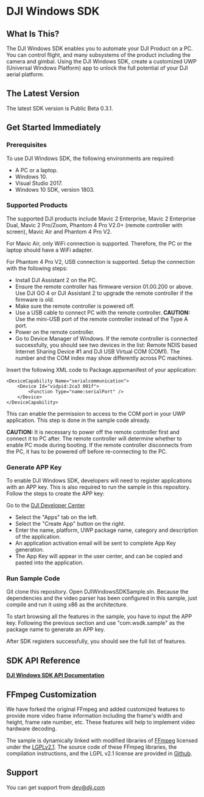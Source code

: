 # DJI Windows SDK

## What Is This?

The DJI Windows SDK enables you to automate your DJI Product on a PC. You can control flight, and many subsystems of the product including the camera and gimbal. Using the DJI Windows SDK, create a customized UWP (Universal Windows Platform) app to unlock the full potential of your DJI aerial platform.

## The Latest Version

The latest SDK version is Public Beta 0.3.1. 

## Get Started Immediately

### Prerequisites

To use DJI Windows SDK, the following environments are required:

- A PC or a laptop. 
- Windows 10.  
- Visual Studio 2017.  
- Windows 10 SDK, version 1803. 

### Supported Products

The supported DJI products include Mavic 2 Enterprise, Mavic 2 Enterprise Dual, Mavic 2 Pro/Zoom, Phantom 4 Pro V2.0+ (remote controller with screen), Mavic Air and Phantom 4 Pro V2. 

For Mavic Air, only WiFi connection is supported. Therefore, the PC or the laptop should have a WiFi adapter. 

For Phantom 4 Pro V2, USB connection is supported. Setup the connection with the following steps: 

  * Install DJI Assistant 2 on the PC. 
  * Ensure the remote controller has firmware version 01.00.200 or above. Use DJI GO 4 or DJI Assistant 2 to upgrade the remote controller if the firmware is old. 
  * Make sure the remote controller is powered off. 
  * Use a USB cable to connect PC with the remote controller. **CAUTION:** Use the mini-USB port of the remote controller instead of the Type A port. 
  *  Power on the remote controller. 
  *  Go to Device Manager of Windows. If the remote controller is connected successfully, you should see two devices in the list: Remote NDIS based Internet Sharing Device #1 and DJI USB Virtual COM (COM1). The number and the COM index may show differently across PC machines. 

Insert the following XML code to Package.appxmanifest of your application: 
```
<DeviceCapability Name="serialcommunication">
    <Device Id="vidpid:2ca3 001f">
	    <Function Type="name:serialPort" />
    </Device>
</DeviceCapability>
```
This can enable the permission to access to the COM port in your UWP application. This step is done in the sample code already. 
  
**CAUTION:** It is necessary to power off the remote controller first and connect it to PC after. The remote controller will determine whether to enable PC mode during booting. If the remote controller disconnects from the PC, it has to be powered off before re-connecting to the PC. 

### Generate APP Key

To enable DJI Windows SDK, developers will need to register applications with an APP key. This is also required to run the sample in this repository. Follow the steps to create the APP key: 

Go to the <a href="http://developer.dji.com/en/user/apps" target="_blank">DJI Developer Center</a>


  * Select the "Apps" tab on the left.
  * Select the "Create App" button on the right.
  * Enter the name, platform, UWP package name, category and description of the application.
  * An application activation email will be sent to complete App Key generation.
  * The App Key will appear in the user center, and can be copied and pasted into the application.


### Run Sample Code

Git clone this repository. Open DJIWindowsSDKSample.sln. Because the dependencies and the video parser has been configured in this sample, just compile and run it using x86 as the architecture. 

To start browsing all the features in the sample, you have to input the APP key. Following the previous section and use "com.wsdk.sample" as the package name to generate an APP key. 

After SDK registers successfully, you should see the full list of features. 

## SDK API Reference

[**DJI Windows SDK API Documentation**](http://developer.dji.com/api-reference/windows-api/index.html)

## FFmpeg Customization

We have forked the original FFmpeg and added customized features to provide more video frame information including the frame's width and height, frame rate number, etc. These features will help to implement video hardware decoding. 

The sample is dynamically linked with modified libraries of <a href=http://ffmpeg.org>FFmpeg</a> licensed under the <a href=http://www.gnu.org/licenses/old-licenses/lgpl-2.1.html>LGPLv2.1</a>. The source code of these FFmpeg libraries, the compilation instructions, and the LGPL v2.1 license are provided in [Github](https://github.com/dji-sdk/FFmpeg).

## Support

You can get support from dev@dji.com
